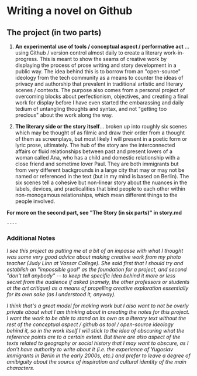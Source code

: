 # Writing a novel on Github

## The project (in two parts)
1. **An experimental use of tools / conceptual aspect / performative act** ... using Github / version control almost daily to create a literary work-in-progress. This is meant to show the seams of creative work by displaying the process of prose writing and story development in a public way. The idea behind this is to borrow from an "open-source" ideology from the tech community as a means to counter the ideas of privacy and authorship that prevalent in traditional artistic and literary scenes / contexts. The purpose also comes from a personal project of overcoming blocks about perfectionism, objectives, and creating a final work for display before I have even started the embarassing and daily tedium of untangling thoughts and syntax, and not "getting too precious" about the work along the way.

2. **The literary side or the story itself**... broken up into roughly six scenes which may be thought of as filmic and draw their order from a thought of them as screenplays, but most likely I will present in a poetic form or lyric prose, ultimately. The hub of the story are the interconnected affairs or fluid relationships between past and present lovers of a woman called Ana, who has a child and domestic relationship with a close friend and sometime lover Paul. They are both immigrants but from very different backgrounds in a large city that may or may not be named or referenced in the text (but in my mind is based on Berlin). The six scenes tell a cohesive but non-linear story about the nuances in the labels, devices, and practicalities that bind people to each other within non-monogamous relationships, which mean different things to the people involved.

**For more on the second part, see "The Story (in six parts)" in story.md**
 
    ----
    
  ### Additional  Notes
    
 *I see this project as putting me at a bit of an impasse with what I thought was some very good advice about making creative work from my photo teacher (Judy Linn at Vassar College). She said first that I should try and establish an "impossible goal" as the foundation for a project, and second "don't tell anybody" -- to keep the specific idea behind it more or less secret from the audience if asked (namely, the other professors or students at the art critique) as a means of propelling creative exploration essentially for its own sake (as I understood it, anyway).* 

*I think that's a great model for making work but I also want to not be overly private about what I am thinking about in creating the notes for this project. I want the work to be able to stand on its own as a literary text without the rest of the conceptual aspect / github as tool / open-source ideology behind it, so in the work itself I will stick to the idea of obscuring what the reference points are to a certain extent. But there are also aspect of the texts related to geography or social history that I may want to obscure, as I don't have authority to write about it (i.e. the experience of Yugoslav immigrants in Berlin in the early 2000s, etc.) and prefer to leave a degree of amibiguity about the source of inspiration and cultural identity of the main characters.*
			
